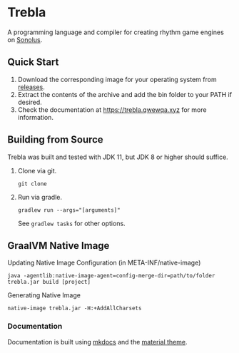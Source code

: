 # Trebla
A programming language and compiler for creating rhythm game engines on [Sonolus](https://sonolus.com).

## Quick Start
1. Download the corresponding image for your operating system from [releases](https://github.com/qwewqa/trebla/releases).
2. Extract the contents of the archive and add the bin folder to your PATH if desired.
3. Check the documentation at https://trebla.qwewqa.xyz for more information.

## Building from Source
Trebla was built and tested with JDK 11, but JDK 8 or higher should suffice.

1. Clone via git.
    ```
    git clone 
    ```
2. Run via gradle.
    ```
    gradlew run --args="[arguments]"
    ```
    See `gradlew tasks` for other options.
    
## GraalVM Native Image
Updating Native Image Configuration (in META-INF/native-image)
```
java -agentlib:native-image-agent=config-merge-dir=path/to/folder trebla.jar build [project]
```
Generating Native Image
```
native-image trebla.jar -H:+AddAllCharsets
```
    
### Documentation
Documentation is built using [mkdocs](https://www.mkdocs.org/)
and the [material theme](https://squidfunk.github.io/mkdocs-material/).